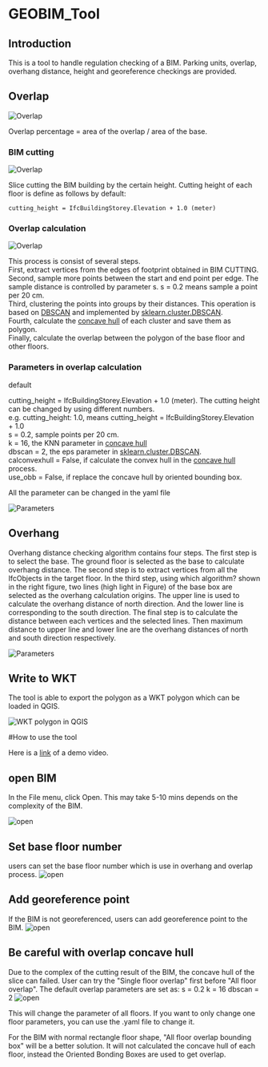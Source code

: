 # GEOBIM_Tool

## Introduction

This is a tool to handle regulation checking of a BIM. Parking units, overlap, overhang distance, height and georeference checkings are provided.

## Overlap

![Overlap](./img/Overlap.png)

Overlap percentage =  area of the overlap / area of the base.

### BIM cutting

![Overlap](./img/Cutting.png)

Slice cutting the BIM building by the certain height. Cutting height of each floor is define as follows by default:
	
	cutting_height = IfcBuildingStorey.Elevation + 1.0 (meter)



### Overlap calculation

![Overlap](./img/Overlap_cal.png)

This process is consist of several steps.<br/>
First, extract vertices from the edges of footprint obtained in BIM CUTTING.<br/>
Second, sample more points between the start and end point per edge. The sample distance is controlled by parameter s. s = 0.2 means sample a point per 20 cm. <br/>
Third, clustering the points into groups by their distances. This operation is based on [DBSCAN](https://en.wikipedia.org/wiki/DBSCAN) and implemented by [sklearn.cluster.DBSCAN](https://scikit-learn.org/stable/modules/generated/sklearn.cluster.DBSCAN.html). <br/>
Fourth, calculate the [concave hull](https://github.com/sebastianbeyer/concavehull) of each cluster and save them as polygon. <br/>
Finally, calculate the overlap between the polygon of the base floor and other floors.


### Parameters in overlap calculation
default

cutting_height = IfcBuildingStorey.Elevation + 1.0 (meter). The cutting height can be changed by using different numbers. <br/>
e.g. cutting_height: 1.0, means cutting_height = IfcBuildingStorey.Elevation + 1.0
<br/>
s = 0.2, sample points per 20 cm. <br/>
k = 16, the KNN parameter in [concave hull](https://github.com/sebastianbeyer/concavehull) <br/>
dbscan = 2, the eps parameter in [sklearn.cluster.DBSCAN](https://scikit-learn.org/stable/modules/generated/sklearn.cluster.DBSCAN.html). <br/>
calconvexhull = False, if calculate the convex hull in the [concave hull](https://github.com/sebastianbeyer/concavehull) process. <br/>
use_obb = False, if replace the concave hull by oriented bounding box.

All the parameter can be changed in the yaml file

![Parameters](./img/yaml.png)

## Overhang

Overhang distance checking algorithm contains four steps. The first step is to select the base.
The ground floor is selected as the base to calculate overhang distance.
The second step is to extract vertices from all the IfcObjects in the target floor. In the third step, using
which algorithm?
shown in the right figure, two lines (high light in Figure) of the base box are selected
as the overhang calculation origins. The upper line is used to calculate the overhang distance of north
direction. And the lower line is corresponding to the south direction. The final step is to calculate the
distance between each vertices and the selected lines. Then maximum distance to upper line and lower
line are the overhang distances of north and south direction respectively.

![Parameters](./img/Overhang.png)

## Write to WKT 

The tool is able to export the polygon as a WKT polygon which can be loaded in QGIS.

![WKT polygon in QGIS](./img/WKT.png)

#How to use the tool

Here is a [link](https://drive.google.com/drive/folders/15lssggZTPzWCzCmCMfeNaQi4qxUnoOy6) of a demo video.

## open BIM

In the File menu, click Open. This may take 5-10 mins depends on the complexity of the BIM.

![open](./img/Open.png)

## Set base floor number

users can set the base floor number which is use in overhang and overlap process.
![open](./img/Setbase.png)

## Add georeference point
If the BIM is not georeferenced, users can add georeference point to the BIM.
![open](./img/Geo.png)

## Be careful with overlap concave hull

Due to the complex of the cutting result of the BIM, the concave hull of the slice can failed. User can try the "Single floor overlap" first before "All floor overlap".
The default overlap parameters are set as:
s = 0.2
k = 16
dbscan = 2
![open](./img/Overlap_p.png)

This will change the parameter of all floors. If you want to only change one floor parameters, you can use the .yaml file to change it.

For the BIM with normal rectangle floor shape, "All floor overlap bounding box" will be a better solution. It will not calculated the concave hull of each floor, instead the Oriented Bonding Boxes are used to get overlap.












